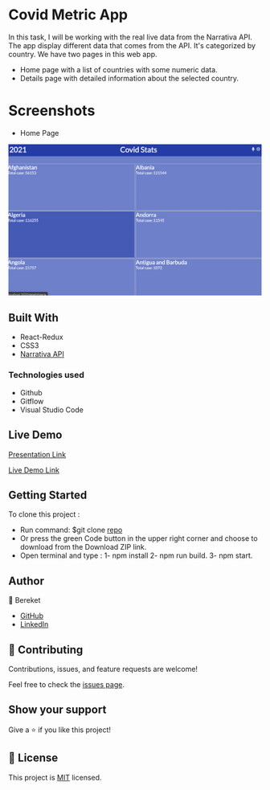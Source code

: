 # Covid Metric App
 In this task, I will be working with the real live data from the Narrativa API. The app display different data that comes from the API. It's categorized by country. We have two pages in this web app.

   - Home page with a list of countries with some numeric data.
   - Details page with detailed information about the selected country.

# Screenshots

- Home Page

![Home Page](https://raw.githubusercontent.com/BereketRetta/Capstone_Metrics_App/development/screenshot.png)

## Built With
- React-Redux
- CSS3
- [Narrativa API](https://covid19tracking.narrativa.com/index_en.html)

### Technologies used
- Github
- Gitflow
- Visual Studio Code

## Live Demo

[Presentation Link](https://www.loom.com/share/5a5112c5804247e49a7fdf9e502d1e0f)

[Live Demo Link](https://covidmetricsreact.netlify.app/)

## Getting Started

 To clone this project :
* Run command: $git clone [repo](https://github.com/bereketretta/capstone_metrics_app.git)
* Or press the green Code button in the upper right corner and choose to download from the Download ZIP link.
* Open terminal and type : 1-  npm install
                           2-  npm run build.
                           3-  npm start. 
## Author

:man:  Bereket

- [GitHub](https://github.com/bereketretta)
- [LinkedIn](https://www.linkedin.com/in/bereketretta/)

## 🤝 Contributing

Contributions, issues, and feature requests are welcome!

Feel free to check the [issues page](https://github.com/bereketretta/capstone_metrics_app/issues/new).

## Show your support

Give a ⭐️ if you like this project!

## 📝 License

This project is [MIT](./MIT.md) licensed.

